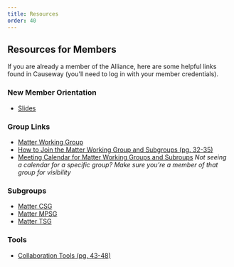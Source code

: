 ```yaml
---
title: Resources
order: 40
---
```

## Resources for Members

If you are already a member of the Alliance, here are some helpful links found in Causeway (you'll need to log in with your member credentials).

### New Member Orientation

- [Slides](https://groups.csa-iot.org/wg/members-all/document/30359)

### Group Links

- [Matter Working Group](https://groups.csa-iot.org/wg/matter-wg/dashboard)
- [How to Join the Matter Working Group and Subgroups (pg. 32-35)](https://groups.csa-iot.org/wg/members-all/document/folder/2817)
- [Meeting Calendar for Matter Working Groups and Subroups](https://groups.csa-iot.org/wg/matter-wg/calendar) _Not seeing a calendar for a specific group? Make sure you’re a member of that group for visibility_

### Subgroups

- [Matter CSG](https://groups.csa-iot.org/wg/matter-csg/dashboard)
- [Matter MPSG](https://groups.csa-iot.org/wg/matter-mpsg/workgroup)
- [Matter TSG](https://groups.csa-iot.org/wg/matter-tsg/dashboard)

### Tools

- [Collaboration Tools (pg. 43-48)](https://groups.csa-iot.org/wg/members-all/document/folder/2817)
